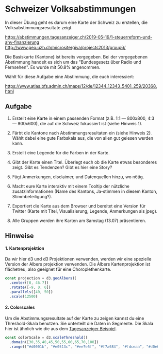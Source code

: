 
# Schweizer Volksabstimmungen

In dieser Übung geht es darum eine Karte der Schweiz zu erstellen, die Volksabstimmungsresultate zeigt.

https://abstimmungen.tagesanzeiger.ch/2019-05-19/1-steuerreform-und-ahv-finanzierung
http://www.geo.uzh.ch/microsite/giva/projects2013/group6/

Die Basiskarte (Kantone) ist bereits vorgegeben. Bei der vorgegebenen Abstimmung handelt es sich um das "Bundesgesetz über Radio und Fernsehen". Es wurde mit 50.8% angenommen.

Wählt für diese Aufgabe eine Abstimmung, die euch interessiert:

https://www.atlas.bfs.admin.ch/maps/12/de/12344_12343_5401_259/20368.html

## Aufgabe

1. Erstellt eine Karte in einem passenden Format (z.B. 1:1 — 800x800, 4:3 — 800x600), die auf die Schweiz fokussiert ist (siehe Hinweis 1).

2. Färbt die Kantone nach Abstimmungsresultaten ein (siehe Hinweis 2). Wählt dabei eine gute Farbskala aus, die von allen gut gelesen werden kann.

3. Erstellt eine Legende für die Farben in der Karte.

4. Gibt der Karte einen Titel. Überlegt euch ob die Karte etwas besonderes zeigt. Gibt es Tendenzen? Gibt es hier eine Story?

5. Fügt Anmerkungen, disclaimer, und Datenquellen hinzu, wo nötig.

6. Macht eure Karte interaktiv mit einem Tooltip der nützliche zusatzinformationen (Name des Kantons, Ja-stimmen in diesem Kanton, Stimmbeteiligung?).

7. Exportiert die Karte aus dem Browser und bereitet eine Version für Twitter (Karte mit Titel, Visualisierung, Legende, Anmerkungen als jpeg).

8. Alle Gruppen werden ihre Karten am Samstag (13.07) präsentieren.

## Hinweise

#### 1. Kartenprojektion

Da wir hier d3 und d3 Projektionen verwenden, werden wir eine spezielle Version der Albers projektion verwenden. Die Albers Kartenprojektion ist flächetreu, also geeignet für eine Choroplethenkarte.

```js
const projection = d3.geoAlbers()
  .center([0, 46.7])
  .rotate([-9, 0, 0])
  .parallels([40, 50])
  .scale(12500)
```

#### 2. Colorscales

Um die Abstimmungsresultate auf der Karte zu zeigen kannst du eine Threshold-Skala benutzen. Sie unterteilt die Daten in Segmente. Die Skala hier ist ähnlich wie die aus dem [Tagesanzeiger Beispiel](https://abstimmungen.tagesanzeiger.ch/2019-05-19/1-steuerreform-und-ahv-finanzierung).

```js
const colorScale = d3.scaleThreshold()
  .domain([30,35,40,45,50,55,60,65,70,100])
  .range(["#d0001b", "#e0513c", "#ee7e5f", "#f7a684", "#fdceaa", "#d0e0af", "#a6c185", "#7da35b", "#538633", "#256900"])

```
